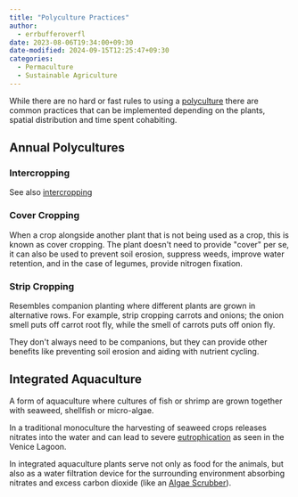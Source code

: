 ```yaml
---
title: "Polyculture Practices"
author:
  - errbufferoverfl
date: 2023-08-06T19:34:00+09:30
date-modified: 2024-09-15T12:25:47+09:30
categories:
  - Permaculture
  - Sustainable Agriculture
---
```


While there are no hard or fast rules to using a [polyculture](polyculture.md) there are common practices that can be implemented depending on the plants, spatial distribution and time spent cohabiting.

## Annual Polycultures

### Intercropping

See also [intercropping](intercropping.md)

### Cover Cropping

When a crop alongside another plant that is not being used as a crop, this is known as cover cropping. The plant doesn't need to provide "cover" per se, it can also be used to prevent soil erosion, suppress weeds, improve water retention, and in the case of legumes, provide nitrogen fixation.

### Strip Cropping

Resembles companion planting where different plants are grown in alternative rows. For example, strip cropping carrots and onions; the onion smell puts off carrot root fly, while the smell of carrots puts off onion fly.

They don't always need to be companions, but they can provide other benefits like preventing soil erosion and aiding with nutrient cycling.

## Integrated Aquaculture

A form of aquaculture where cultures of fish or shrimp are grown together with seaweed, shellfish or micro-algae.

In a traditional monoculture the harvesting of seaweed crops releases nitrates into the water and can lead to severe [eutrophication](eutrophication.md) as seen in the Venice Lagoon.

In integrated aquaculture plants serve not only as food for the animals, but also as a water filtration device for the surrounding environment absorbing nitrates and excess carbon dioxide (like an [Algae Scrubber](aquarium-algae-scrubber.md)).
